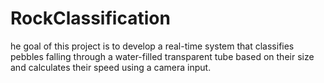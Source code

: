 # RockClassification
he goal of this project is to develop a real-time system that classifies pebbles falling through a water-filled transparent tube based on their size and calculates their speed using a camera input.
